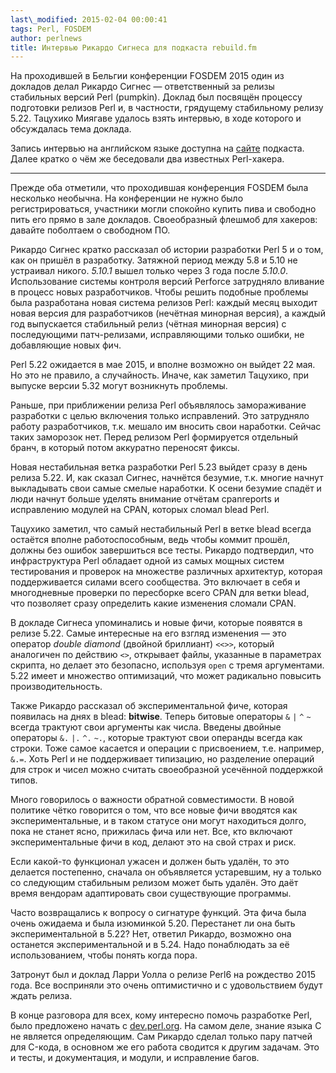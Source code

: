 ```yaml
---
last\_modified: 2015-02-04 00:00:41
tags: Perl, FOSDEM
author: perlnews
title: Интервью Рикардо Сигнеса для подкаста rebuild.fm
---
```


На проходившей в Бельгии конференции FOSDEM 2015 один из докладов делал Рикардо
Сигнес — ответственный за релизы стабильных версий Perl (pumpkin). Доклад был
посвящён процессу подготовки релизов Perl и, в частности, грядущему стабильному
релизу 5.22. Тацухико Миягаве удалось взять интервью, в ходе которого и
обсуждалась тема доклада.

Запись интервью на английском языке доступна на [сайте](http://rebuild.fm/77/)
подкаста. Далее кратко о чём же беседовали два известных Perl-хакера.

---

Прежде оба отметили, что проходившая конференция FOSDEM была несколько
необычна. На конференции не нужно было регистрироваться, участники могли
спокойно купить пива и свободно пить его прямо в зале докладов. Своеобразный
флешмоб для хакеров: давайте поболтаем о свободном ПО.

Рикардо Сигнес кратко рассказал об истории разработки Perl 5 и о том, как он
пришёл в разработку. Затяжной период между 5.8 и 5.10 не устраивал никого.
_5.10.1_ вышел только через 3 года после _5.10.0_. Использование системы
контроля версий Perforce затрудняло вливание в процесс новых разработчиков.
Чтобы решить подобные проблемы была разработана новая система релизов Perl:
каждый месяц выходит новая версия для разработчиков (нечётная минорная версия),
а каждый год выпускается стабильный релиз (чётная минорная версия) с
последующими патч-релизами, исправляющими только ошибки, не добавляющие новых
фич.

Perl 5.22 ожидается в мае 2015, и вполне возможно он выйдет 22 мая. Но это не
правило, а случайность. Иначе, как заметил Тацухико, при выпуске версии 5.32
могут возникнуть проблемы.

Раньше, при приближении релиза Perl объявлялось замораживание разработки с
целью включения только исправлений. Это затрудняло работу разработчиков, т.к.
мешало им вносить свои наработки. Сейчас таких заморозок нет. Перед релизом
Perl формируется отдельный бранч, в который потом аккуратно переносят фиксы.

Новая нестабильная ветка разработки Perl 5.23 выйдет сразу в день релиза 5.22.
И, как сказал Сигнес, начнётся безумие, т.к. многие начнут выкладывать свои
самые смелые наработки. К осени безумие спадёт и люди начнут больше уделять
внимание отчётам cpanreports и исправлению модулей на CPAN, которых сломал
blead Perl.

Тацухико заметил, что самый нестабильный Perl в ветке blead всегда остаётся
вполне работоспособным, ведь чтобы коммит прошёл, должны без ошибок завершиться
все тесты. Рикардо подтвердил, что инфраструктура Perl обладает одной из самых
мощных систем тестирования и проверок на множестве различных архитектур,
которая поддерживается силами всего сообщества. Это включает в себя и
многодневные проверки по пересборке всего CPAN для ветки blead, что позволяет
сразу определить какие изменения сломали CPAN.

В докладе Сигнеса упоминались и новые фичи, которые появятся в релизе 5.22.
Самые интересные на его взгляд изменения — это оператор _double diamond_
(двойной бриллиант) `<<>>`, который аналогичен по действию `<>`, открывает
файлы, указанные в параметрах скрипта, но делает это безопасно, используя
`open` с тремя аргументами. 5.22 имеет и множество оптимизаций, что может
радикально повысить производительность.

Также Рикардо рассказал об экспериментальной фиче, которая появилась на днях в
blead: **bitwise**.  Теперь битовые операторы `&` `|` `^` `~` всегда трактуют
свои аргументы как числа. Введены двойные операторы `&.` `|.` `^.` `~.`,
которые трактуют свои операнды всегда как строки. Тоже самое касается и
операции с присвоением, т.е.  например, `&.=`. Хоть Perl и не поддерживает
типизацию, но разделение операций для строк и чисел можно считать своеобразной
усечённой поддержкой типов.

Много говорилось о важности обратной совместимости. В новой политике чётко
говорится о том, что все новые фичи вводятся как экспериментальные, и в таком
статусе они могут находиться долго, пока не станет ясно, прижилась фича или
нет.  Все, кто включают экспериментальные фичи в код, делают это на свой страх
и риск. 

Если какой-то функционал ужасен и должен быть удалён, то это делается
постепенно, сначала он объявляется устаревшим, ну а только со следующим
стабильным релизом может быть удалён. Это даёт время вендорам адаптировать свои
существующие программы.

Часто возвращались к вопросу о сигнатуре функций. Эта фича была очень ожидаема
и была изюминкой 5.20. Перестанет ли она быть экспериментальной в 5.22? Нет,
ответил Рикардо, возможно она останется экспериментальной и в 5.24. Надо
понаблюдать за её использованием, чтобы понять когда пора.

Затронут был и доклад Ларри Уолла о релизе Perl6 на рождество 2015 года. Все
восприняли это очень оптимистично и с удовольствием будут ждать релиза.

В конце разговора для всех, кому интересно помочь разработке Perl, было
предложено начать с [dev.perl.org](http://dev.perl.org). На самом деле, знание
языка C не является определяющим. Сам Рикардо сделал только пару патчей для
C-кода, в основном же его работа сводится к другим задачам. Это и тесты, и
документация, и модули, и исправление багов.

